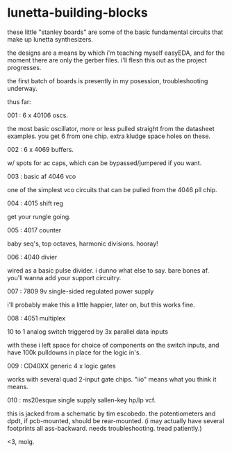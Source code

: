 # lunetta-building-blocks

these little "stanley boards" are some of the basic fundamental circuits that make up lunetta synthesizers.

the designs are a means by which i'm teaching myself easyEDA, and for the moment there are only the gerber files. i'll flesh this out as the project progresses.

the first batch of boards is presently in my posession, troubleshooting underway.

thus far: 

001 : 6 x 40106 oscs.

the most basic oscillator, more or less pulled straight from the datasheet examples. you get 6 from one chip. extra kludge space holes on these.

002 : 6 x 4069 buffers.

w/ spots for ac caps, which can be bypassed/jumpered if you want.

003 : basic af 4046 vco

one of the simplest vco circuits that can be pulled from the 4046 pll chip.

004 : 4015 shift reg

get your rungle going.

005 : 4017 counter

baby seq's, top octaves, harmonic divisions. hooray!

006 : 4040 divier

wired as a basic pulse divider. i dunno what else to say. bare bones af. you'll wanna add your support circuitry.

007 : 7809 9v single-sided regulated power supply

i'll probably make this a little happier, later on, but this works fine.

008 : 4051 multiplex

10 to 1 analog switch triggered by 3x parallel data inputs

with these i left space for choice of components on the switch inputs, and have 100k pulldowns in place for the logic in's.

009 : CD40XX generic 4 x logic gates

works with several quad 2-input gate chips. "iio" means what you think it means.

010 : ms20esque single supply sallen-key hp/lp vcf.

this is jacked from a schematic by tim escobedo. the potentiometers and dpdt, if pcb-mounted, should be rear-mounted. 
(i may actually have several footprints all ass-backward. needs troubleshooting. tread patiently.)

<3, molg.
